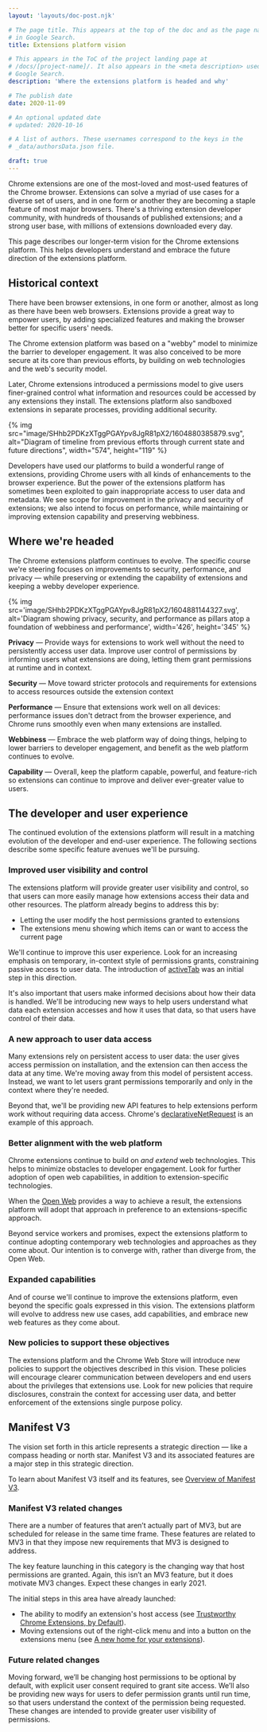```yaml
---
layout: 'layouts/doc-post.njk'

# The page title. This appears at the top of the doc and as the page name
# in Google Search.
title: Extensions platform vision

# This appears in the ToC of the project landing page at
# /docs/[project-name]/. It also appears in the <meta description> used in 
# Google Search.
description: 'Where the extensions platform is headed and why'

# The publish date
date: 2020-11-09

# An optional updated date
# updated: 2020-10-16

# A list of authors. These usernames correspond to the keys in the
# _data/authorsData.json file.

draft: true
---
```


Chrome extensions are one of the most-loved and most-used features of the
Chrome browser.  Extensions can solve a myriad of use cases for a diverse set
of users, and in one form or another they are becoming a staple feature of most
major browsers.  There's a thriving extension developer community, with
hundreds of thousands of published extensions; and a strong user base, with
millions of extensions downloaded every day.

This page describes our longer-term vision for the Chrome extensions platform.
This helps developers understand and embrace the future direction of the
extensions platform.

## Historical context

There have been browser extensions, in one form or another, almost as long as
there have been web browsers. Extensions provide a great way to empower users,
by adding specialized features and making the browser better for specific
users' needs.

The Chrome extension platform was based on a "webby" model to minimize the
barrier to developer engagement. It was also conceived to be more secure at its
core than previous efforts, by building on web technologies and the web's
security model.

Later, Chrome extensions introduced a permissions model to give users
finer-grained control what information and resources could be accessed by any
extensions they install. The extensions platform also sandboxed extensions in
separate processes, providing additional security.

{% img src="image/SHhb2PDKzXTggPGAYpv8JgR81pX2/1604880385879.svg", alt="Diagram of timeline from previous efforts through current state and future directions", width="574", height="119" %}

Developers have used our platforms to build a wonderful range of extensions,
providing Chrome users with all kinds of enhancements to the browser experience.
But the power of the extensions platform has sometimes
been exploited to gain inappropriate access to user data and metadata. We see
scope for improvement in the privacy and security of extensions; we also intend
to focus on performance, while maintaining or improving extension capability
and preserving webbiness.


## Where we're headed

The Chrome extensions platform continues to evolve. The specific course we're
steering focuses on improvements to security, performance, and privacy &mdash;
while preserving or extending the capability of extensions and keeping a
webby developer experience.

{% 
  img src='image/SHhb2PDKzXTggPGAYpv8JgR81pX2/1604881144327.svg', 
  alt='Diagram showing privacy, security, and performance as pillars atop a foundation of webbiness and performance', 
  width='426', 
  height='345'
%}

**Privacy** &mdash; Provide ways for extensions to work well without the need
to persistently access user data.
Improve user control of permissions by informing users what extensions are
doing, letting them grant permissions at runtime and in context.

**Security** &mdash;
Move toward stricter protocols and requirements for extensions to access
resources outside the extension context

**Performance** &mdash; Ensure that extensions work well on all devices:
performance issues don't detract from the browser experience, and Chrome
runs smoothly even when  many extensions are installed.

**Webbiness** &mdash; Embrace the web platform way of doing things, helping to
lower barriers to developer engagement, and benefit as the web platform continues to evolve.

**Capability** &mdash; Overall, keep the platform capable, powerful, and
feature-rich so extensions can continue to improve and deliver ever-greater
value to users.

## The developer and user experience

The continued evolution of the extensions platform will result in a matching
evolution of the developer and end-user experience. The following sections
describe some specific feature avenues we'll be pursuing.

### Improved user visibility and control

The extensions platform will provide greater user visibility and control, so
that users can more easily manage how extensions access their data and
other resources. The platform already begins to address this by:

* Letting the user modify the host permissions granted to extensions
* The extensions menu showing which items can or want to access the current page

We'll continue to improve this user experience. Look for an increasing emphasis
on temporary, in-context style of permissions grants, constraining passive
access to user data. The introduction of
[activeTab](https://developer.chrome.com/extensions/activeTab) was an initial
step in this direction.

It's also important that users make informed decisions about how their data is
handled. We'll be introducing new ways to help users understand what data each
extension accesses and how it uses that data, so that users have control of
their data.


### A new approach to user data access

Many extensions rely on persistent access to user data: the user gives access
permission on installation, and the extension can then access the data at any
time. We're moving away from this model of persistent access. Instead, we want
to let users grant permissions temporarily and only in the context where
they're needed.

Beyond that, we'll be providing new API features to help
extensions perform work without requiring data access. Chrome's
[declarativeNetRequest](https://developer.chrome.com/extensions/declarativeNetRequest)
is an example of this approach.


### Better alignment with the web platform

Chrome extensions continue to build on *and extend* web technologies. This
helps to minimize obstacles to developer engagement. Look for further adoption
of open web capabilities, in addition to extension-specific technologies.

When the [Open Web](https://www.w3.org/wiki/Open_Web_Platform) provides
a way to achieve a result, the extensions platform will adopt that approach
in preference to an extensions-specific approach.

Beyond service workers and promises, expect the extensions platform to continue
adopting contemporary web technologies and approaches as they come about. Our
intention is to converge with, rather than diverge from, the Open Web.

### Expanded capabilities

And of course we'll continue to improve the extensions platform, even beyond
the specific goals expressed in this vision. The extensions platform will
evolve to address new use cases, add capabilities, and embrace new web features
as they come about.

### New policies to support these objectives

The extensions platform and the Chrome Web Store will introduce new policies to
support the objectives described in this vision. These policies will encourage
clearer communication between developers and end users about the privileges
that extensions use. Look for new policies that require disclosures, constrain
the context for accessing user data, and better enforcement of the extensions
single purpose policy.

## Manifest V3

The vision set forth in this article represents a strategic direction &mdash;
like a compass heading or north star. Manifest V3 and its associated features
are a major step in this strategic direction. 

To learn about Manifest V3 itself and its features, see [Overview of Manifest
V3](/docs/extensions/mv3/mv3-overview).

### Manifest V3 related changes

There are a number of features that aren’t actually part of MV3, but are
scheduled for release in the same time frame. These features are related to MV3
in that they impose new requirements that MV3 is designed to address.

The key feature launching in this category is the changing way that host
permissions are granted. Again, this isn’t an MV3 feature, but it does motivate
MV3 changes. Expect these changes in early 2021.

The initial steps in this area have already launched:

* The ability to modify an extension's host access (see [Trustworthy Chrome Extensions,
  by Default](https://blog.chromium.org/2018/10/trustworthy-chrome-extensions-by-default.html)).
* Moving extensions out of the right-click menu and into a button on the extensions menu
  (see [A new home for your extensions](https://blog.google/products/chrome/more-intuitive-privacy-and-security-controls-chrome/)).

### Future related changes

Moving forward, we’ll be changing host permissions to be optional by default,
with explicit user consent required to grant site access. We’ll also be
providing new ways for users to defer permission grants until run time, so that
users understand the context of the permission being requested. These changes
are intended to provide greater user visibility of permissions.


